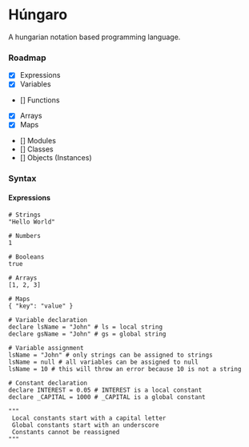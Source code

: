 # Húngaro

A hungarian notation based programming language.


### Roadmap

- [x] Expressions
- [x] Variables
- [] Functions
- [x] Arrays
- [x] Maps
- [] Modules
- [] Classes
- [] Objects (Instances)

### Syntax

#### Expressions

```hungarian
# Strings
"Hello World"

# Numbers
1

# Booleans
true

# Arrays
[1, 2, 3]

# Maps
{ "key": "value" }

# Variable declaration
declare lsName = "John" # ls = local string
declare gsName = "John" # gs = global string

# Variable assignment
lsName = "John" # only strings can be assigned to strings
lsName = null # all variables can be assigned to null
lsName = 10 # this will throw an error because 10 is not a string

# Constant declaration
declare INTEREST = 0.05 # INTEREST is a local constant
declare _CAPITAL = 1000 # _CAPITAL is a global constant

"""
 Local constants start with a capital letter
 Global constants start with an underscore
 Constants cannot be reassigned
"""

```